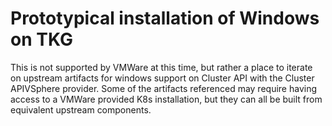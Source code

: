 # Prototypical installation of Windows on TKG

This is not supported by VMWare at this time, but rather a place to iterate on upstream artifacts for windows support on Cluster API with the Cluster APIVSphere provider.  Some of the artifacts referenced may require having access to a VMWare provided K8s installation, but they can all be built from equivalent upstream components.
